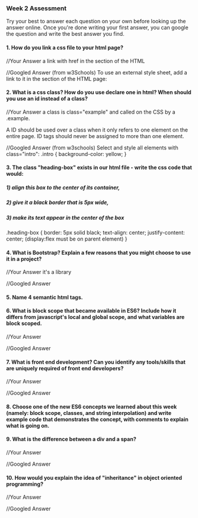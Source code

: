 ### Week 2 Assessment

Try your best to answer each question on your own before looking up the answer online. Once you're done writing your first answer, you can google the question and write the best answer you find.

#### 1. How do you link a css file to your html page?

 //Your Answer
a link with href in the <head> section of the HTML

 <link rel="stylesheet" type="text/css" href="example.css">


 //Googled Answer
 (from w3Schools)
 To use an external style sheet, add a link to it in the <head> section of the HTML page:
 <head>
  <link rel="stylesheet" href="styles.css">
</head>



 #### 2. What is a css class? How do you use declare one in html? When should you use an id instead of a class?

 //Your Answer
 a class is class="example" and called on the CSS by a .example.

 A ID should be used over a class when it only refers to one element on the entire page. ID tags should never be assigned to more than one element.

 //Googled Answer
 (from w3schools)
 Select and style all elements with class="intro":
.intro {
    background-color: yellow;
}


#### 3. The class "heading-box" exists in our html file - write the css code that would:

##### 1) align this box to the center of its container,
##### 2) give it a black border that is 5px wide,
##### 3) make its text appear in the center of the box

.heading-box {
    border: 5px solid black;
    text-align: center;
    justify-content: center; (display:flex must be on parent element)
}


#### 4. What is Bootstrap? Explain a few reasons that you might choose to use it in a project?

 //Your Answer
 it's a library


 //Googled Answer


#### 5. Name 4 semantic html tags.

#### 6. What is block scope that became available in ES6? Include how it differs from javascript's local and global scope, and what variables are block scoped.

 //Your Answer


 //Googled Answer

 #### 7. What is front end development? Can you identify any tools/skills that are uniquely required of front end developers?

 //Your Answer


 //Googled Answer


 #### 8. Choose one of the new ES6 concepts we learned about this week (namely: block scope, classes, and string interpolation) and write example code that demonstrates the concept, with comments to explain what is going on.


 #### 9. What is the difference between a div and a span?


 //Your Answer


 //Googled Answer


#### 10. How would you explain the idea of "inheritance" in object oriented programming?


 //Your Answer

 //Googled Answer

